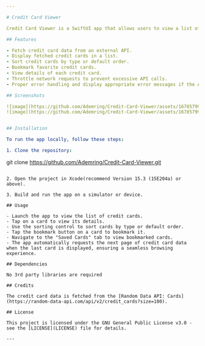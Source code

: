 ```yaml
---

# Credit Card Viewer

Credit Card Viewer is a SwiftUI app that allows users to view a list of credit cards fetched from an API. Users can sort the cards by type, bookmark their favorite cards, and view details of each card.

## Features

- Fetch credit card data from an external API.
- Display fetched credit cards in a list.
- Sort credit cards by type or default order.
- Bookmark favorite credit cards.
- View details of each credit card.
- Throttle network requests to prevent excessive API calls.
- Proper error handling and display appropriate error messages if the API's fail.

## Screenshots

![image](https://github.com/Ademring/Credit-Card-Viewer/assets/167857995/387c0e3a-72cd-4a87-850f-65cf88e6e4f8)
![image](https://github.com/Ademring/Credit-Card-Viewer/assets/167857995/b1a54ca0-9e26-4045-8578-392f3b48d749)


## Installation

To run the app locally, follow these steps:

1. Clone the repository:

   ```
   git clone https://github.com/Ademring/Credit-Card-Viewer.git
   ```

2. Open the project in Xcode(recommend Version 15.3 (15E204a) or above).

3. Build and run the app on a simulator or device.

## Usage

- Launch the app to view the list of credit cards.
- Tap on a card to view its details.
- Use the sorting control to sort cards by type or default order.
- Tap the bookmark button on a card to bookmark it.
- Navigate to the "Saved Cards" tab to view bookmarked cards.
- The app automatically requests the next page of credit card data when the last card is displayed, ensuring a seamless browsing experience.

## Dependencies

No 3rd party libraries are required

## Credits

The credit card data is fetched from the [Random Data API: Cards](https://random-data-api.com/api/v2/credit_cards?size=100).

## License

This project is licensed under the GNU General Public License v3.0 - see the [LICENSE](LICENSE) file for details.

---
```

